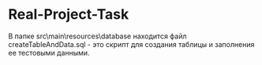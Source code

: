 # Real-Project-Task
В папке src\main\resources\database находится файл createTableAndData.sql - это скрипт для создания таблицы и заполнения ее тестовыми данными. 
